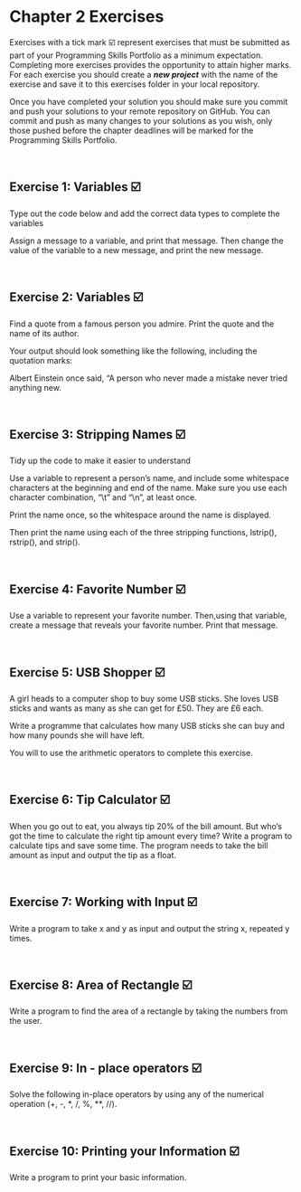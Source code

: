 # Chapter 2 Exercises

Exercises with a tick mark :ballot_box_with_check: represent exercises that must be submitted as part of your Programming Skills Portfolio as a minimum expectation. Completing more exercises provides the opportunity to attain higher marks. For each exercise you should create a _**new project**_ with the name of the exercise and save it to this exercises folder in your local repository.

Once you have completed your solution you should make sure you commit and push your solutions to your remote repository on GitHub. You can commit and push as many changes to your solutions as you wish, only those pushed before the chapter deadlines will be marked for the Programming Skills Portfolio.  


&nbsp;

## Exercise 1: Variables :ballot_box_with_check:

Type out the code below and add the correct data types to complete the variables

Assign a message to a variable, and print that message.
Then change the value of the variable to a new message, and print the new
message.

&nbsp;
&nbsp;
&nbsp;
## Exercise 2: Variables :ballot_box_with_check:

Find a quote from a famous person you admire. Print the quote and the name of its author. 

Your output should look something like the following, including the quotation marks:

Albert Einstein once said, “A person who never made a mistake never tried anything new.


&nbsp;
&nbsp;
&nbsp;
## Exercise 3: Stripping Names :ballot_box_with_check:

Tidy up the code to make it easier to understand

Use a variable to represent a person’s name, and include some whitespace characters at the beginning and end of the name. Make sure you use each character combination, “\t” and “\n”, at least once.

Print the name once, so the whitespace around the name is displayed. 

Then print the name using each of the three stripping functions, lstrip(), rstrip(), and strip().


&nbsp;
&nbsp;
&nbsp;

## Exercise 4: Favorite Number :ballot_box_with_check:
Use a variable to represent your favorite number. Then,using that variable, create a message that reveals your favorite number. Print
that message.

&nbsp;
&nbsp;
&nbsp;

## Exercise 5: USB Shopper :ballot_box_with_check:

A girl heads to a computer shop to buy some USB sticks. She loves USB sticks and wants as many as she can get for £50. They are £6 each.

Write a programme that calculates how many USB sticks she can buy and how many pounds she will have left.

You will to use the arithmetic operators to complete this exercise.

&nbsp;
&nbsp;
&nbsp;

## Exercise 6: Tip Calculator :ballot_box_with_check:

When you go out to eat, you always tip 20% of the bill amount. But who’s got the time to calculate the right tip amount every time? Write a program to calculate tips and save some time.
The program needs to take the bill amount as input and output the tip as a float.


&nbsp;
&nbsp;
&nbsp;

## Exercise 7: Working with Input :ballot_box_with_check:

Write a program to take x and y as input and output the string x, repeated y times.

&nbsp;
&nbsp;
&nbsp;

## Exercise 8: Area of Rectangle :ballot_box_with_check:

Write a program to find the area of a rectangle by taking the numbers from the user.

&nbsp;
&nbsp;
&nbsp;

## Exercise 9: In - place operators :ballot_box_with_check:

Solve the following in-place operators by using any of the numerical operation (+, -, *, /, %, **, //).

&nbsp;
&nbsp;
&nbsp;

## Exercise 10: Printing your Information :ballot_box_with_check:

Write a program to print your basic information.

&nbsp;
&nbsp;
&nbsp;








